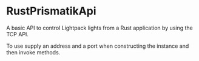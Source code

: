 # RustPrismatikApi
A basic API to control Lightpack lights from a Rust application by using the TCP API.

To use supply an address and a port when constructing the instance and then invoke methods.
